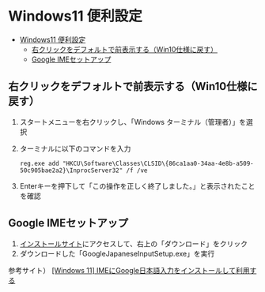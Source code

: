 
# Windows11 便利設定

- [Windows11 便利設定](#windows11-便利設定)
  - [右クリックをデフォルトで前表示する（Win10仕様に戻す）](#右クリックをデフォルトで前表示するwin10仕様に戻す)
  - [Google IMEセットアップ](#google-imeセットアップ)

## 右クリックをデフォルトで前表示する（Win10仕様に戻す）

1. スタートメニューを右クリックし、「Windows ターミナル（管理者）」を選択

2. ターミナルに以下のコマンドを入力

    ```Terminal
    reg.exe add "HKCU\Software\Classes\CLSID\{86ca1aa0-34aa-4e8b-a509-50c905bae2a2}\InprocServer32" /f /ve
    ```

3. Enterキーを押下して「この操作を正しく終了しました。」と表示されたことを確認

## Google IMEセットアップ

1. [インストールサイト](https://www.google.co.jp/ime/)にアクセスして、右上の「ダウンロード」をクリック
2. ダウンロードした「GoogleJapaneseInputSetup.exe」を実行

参考サイト） [[Windows 11] IMEにGoogle日本語入力をインストールして利用する](https://www.howtonote.jp/windows11/blog/index30.html)
